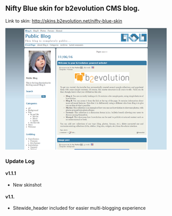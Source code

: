 ## Nifty Blue skin for b2evolution CMS blog.

Link to skin: http://skins.b2evolution.net/nifty-blue-skin

<img src="skinshot.png"/>

### Update Log

#### v1.1.1

- New skinshot

#### v1.1.

- Sitewide_header included for easier multi-blogging experience
